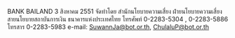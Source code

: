 BANK
BAILAND
3 สิงหาคม 2551
จัดทำโดย
สํานักนโยบายความเสี่ยง
ฝ่ายนโยบายความเสี่ยง
สายนโยบายสถาบันการเงิน
ธนาคารแห่งประเทศไทย
โทรศัพท์ 0-2283-5304 , 0-2283-5886
โทรสาร 0-2283-5983
e-mail: SuwannJa@bot.or.th, ChulaluP@bot.or.th

